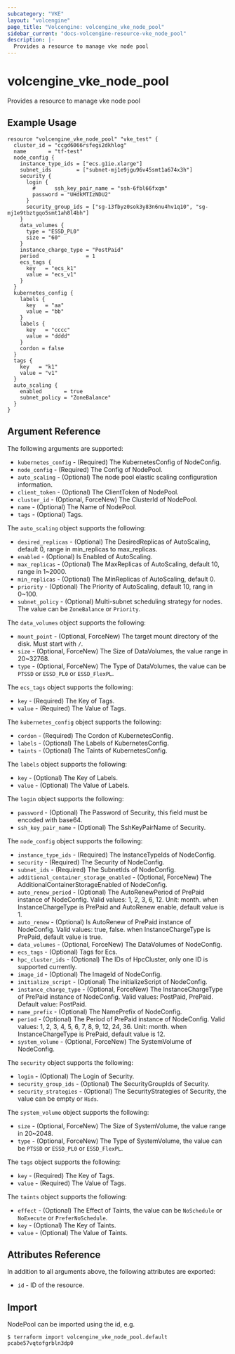 ```yaml
---
subcategory: "VKE"
layout: "volcengine"
page_title: "Volcengine: volcengine_vke_node_pool"
sidebar_current: "docs-volcengine-resource-vke_node_pool"
description: |-
  Provides a resource to manage vke node pool
---
```

# volcengine_vke_node_pool
Provides a resource to manage vke node pool
## Example Usage
```hcl
resource "volcengine_vke_node_pool" "vke_test" {
  cluster_id = "ccgd6066rsfegs2dkhlog"
  name       = "tf-test"
  node_config {
    instance_type_ids = ["ecs.g1ie.xlarge"]
    subnet_ids        = ["subnet-mj1e9jgu96v45smt1a674x3h"]
    security {
      login {
        #      ssh_key_pair_name = "ssh-6fbl66fxqm"
        password = "UHdkMTIzNDU2"
      }
      security_group_ids = ["sg-13fbyz0sok3y83n6nu4hv1q10", "sg-mj1e9tbztgqo5smt1ah8l4bh"]
    }
    data_volumes {
      type = "ESSD_PL0"
      size = "60"
    }
    instance_charge_type = "PostPaid"
    period               = 1
    ecs_tags {
      key   = "ecs_k1"
      value = "ecs_v1"
    }
  }
  kubernetes_config {
    labels {
      key   = "aa"
      value = "bb"
    }
    labels {
      key   = "cccc"
      value = "dddd"
    }
    cordon = false
  }
  tags {
    key   = "k1"
    value = "v1"
  }
  auto_scaling {
    enabled       = true
    subnet_policy = "ZoneBalance"
  }
}
```
## Argument Reference
The following arguments are supported:
* `kubernetes_config` - (Required) The KubernetesConfig of NodeConfig.
* `node_config` - (Required) The Config of NodePool.
* `auto_scaling` - (Optional) The node pool elastic scaling configuration information.
* `client_token` - (Optional) The ClientToken of NodePool.
* `cluster_id` - (Optional, ForceNew) The ClusterId of NodePool.
* `name` - (Optional) The Name of NodePool.
* `tags` - (Optional) Tags.

The `auto_scaling` object supports the following:

* `desired_replicas` - (Optional) The DesiredReplicas of AutoScaling, default 0, range in min_replicas to max_replicas.
* `enabled` - (Optional) Is Enabled of AutoScaling.
* `max_replicas` - (Optional) The MaxReplicas of AutoScaling, default 10, range in 1~2000.
* `min_replicas` - (Optional) The MinReplicas of AutoScaling, default 0.
* `priority` - (Optional) The Priority of AutoScaling, default 10, rang in 0~100.
* `subnet_policy` - (Optional) Multi-subnet scheduling strategy for nodes. The value can be `ZoneBalance` or `Priority`.

The `data_volumes` object supports the following:

* `mount_point` - (Optional, ForceNew) The target mount directory of the disk. Must start with `/`.
* `size` - (Optional, ForceNew) The Size of DataVolumes, the value range in 20~32768.
* `type` - (Optional, ForceNew) The Type of DataVolumes, the value can be `PTSSD` or `ESSD_PL0` or `ESSD_FlexPL`.

The `ecs_tags` object supports the following:

* `key` - (Required) The Key of Tags.
* `value` - (Required) The Value of Tags.

The `kubernetes_config` object supports the following:

* `cordon` - (Required) The Cordon of KubernetesConfig.
* `labels` - (Optional) The Labels of KubernetesConfig.
* `taints` - (Optional) The Taints of KubernetesConfig.

The `labels` object supports the following:

* `key` - (Optional) The Key of Labels.
* `value` - (Optional) The Value of Labels.

The `login` object supports the following:

* `password` - (Optional) The Password of Security, this field must be encoded with base64.
* `ssh_key_pair_name` - (Optional) The SshKeyPairName of Security.

The `node_config` object supports the following:

* `instance_type_ids` - (Required) The InstanceTypeIds of NodeConfig.
* `security` - (Required) The Security of NodeConfig.
* `subnet_ids` - (Required) The SubnetIds of NodeConfig.
* `additional_container_storage_enabled` - (Optional, ForceNew) The AdditionalContainerStorageEnabled of NodeConfig.
* `auto_renew_period` - (Optional) The AutoRenewPeriod of PrePaid instance of NodeConfig. Valid values: 1, 2, 3, 6, 12. Unit: month. when InstanceChargeType is PrePaid and AutoRenew enable, default value is 1.
* `auto_renew` - (Optional) Is AutoRenew of PrePaid instance of NodeConfig. Valid values: true, false. when InstanceChargeType is PrePaid, default value is true.
* `data_volumes` - (Optional, ForceNew) The DataVolumes of NodeConfig.
* `ecs_tags` - (Optional) Tags for Ecs.
* `hpc_cluster_ids` - (Optional) The IDs of HpcCluster, only one ID is supported currently.
* `image_id` - (Optional) The ImageId of NodeConfig.
* `initialize_script` - (Optional) The initializeScript of NodeConfig.
* `instance_charge_type` - (Optional, ForceNew) The InstanceChargeType of PrePaid instance of NodeConfig. Valid values: PostPaid, PrePaid. Default value: PostPaid.
* `name_prefix` - (Optional) The NamePrefix of NodeConfig.
* `period` - (Optional) The Period of PrePaid instance of NodeConfig. Valid values: 1, 2, 3, 4, 5, 6, 7, 8, 9, 12, 24, 36. Unit: month. when InstanceChargeType is PrePaid, default value is 12.
* `system_volume` - (Optional, ForceNew) The SystemVolume of NodeConfig.

The `security` object supports the following:

* `login` - (Optional) The Login of Security.
* `security_group_ids` - (Optional) The SecurityGroupIds of Security.
* `security_strategies` - (Optional) The SecurityStrategies of Security, the value can be empty or `Hids`.

The `system_volume` object supports the following:

* `size` - (Optional, ForceNew) The Size of SystemVolume, the value range in 20~2048.
* `type` - (Optional, ForceNew) The Type of SystemVolume, the value can be `PTSSD` or `ESSD_PL0` or `ESSD_FlexPL`.

The `tags` object supports the following:

* `key` - (Required) The Key of Tags.
* `value` - (Required) The Value of Tags.

The `taints` object supports the following:

* `effect` - (Optional) The Effect of Taints, the value can be `NoSchedule` or `NoExecute` or `PreferNoSchedule`.
* `key` - (Optional) The Key of Taints.
* `value` - (Optional) The Value of Taints.

## Attributes Reference
In addition to all arguments above, the following attributes are exported:
* `id` - ID of the resource.



## Import
NodePool can be imported using the id, e.g.
```
$ terraform import volcengine_vke_node_pool.default pcabe57vqtofgrbln3dp0
```

